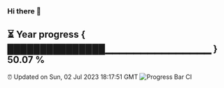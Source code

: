 ### Hi there 👋
⏳ Year progress { ███████████████▁▁▁▁▁▁▁▁▁▁▁▁▁▁▁ } 50.07 %
---
⏰ Updated on Sun, 02 Jul 2023 18:17:51 GMT
![Progress Bar CI](https://github.com/liununu/liununu/workflows/Progress%20Bar%20CI/badge.svg)
